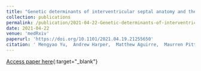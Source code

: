 ```yaml
---
title: "Genetic determinants of interventricular septal anatomy and the risk of ventricular septal defects and hypertrophic cardiomyopathy"
collection: publications
permalink: /publication/2021-04-22-Genetic-determinants-of-interventricular-septal-anatomy-and-the-risk-of-ventricular-septal-defects-and-hypertrophic-cardiomyopathy
date: 2021-04-22
venue: 'medRxiv'
paperurl: 'https://doi.org/10.1101/2021.04.19.21255650'
citation: ' Mengyao Yu,  Andrew Harper,  Matthew Aguirre,  Maurren Pittman,  Dulguun Amgalan,  Christopher Grace,  Anuj Goel,  Martin Farrall,  Ke Xiao,  Jesse Engreitz,  et. al., &quot;Genetic determinants of interventricular septal anatomy and the risk of ventricular septal defects and hypertrophic cardiomyopathy.&quot; medRxiv, 2021.'
---
```

[Access paper here](https://doi.org/10.1101/2021.04.19.21255650){:target="_blank"}
